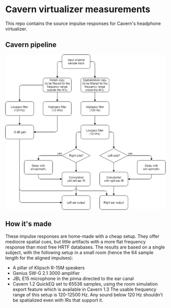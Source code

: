 # Cavern virtualizer measurements
This repo contains the source impulse responses for Cavern's headphone
virtualizer.

## Cavern pipeline
![Cavern pipeline](Cavern%20pipeline.png)

## How it's made
These impulse responses are home-made with a cheap setup. They offer mediocre
spatial cues, but little artifacts with a more flat frequency response than most
free HRTF databases. The results are based on a single subject, with the
following setup in a small room (hence the 64 sample length for the aligned
impulses):
* A pillar of Klipsch R-15M speakers
* Genius SW-G 2.1 3000 amplifier
* JBL E15 microphone in the pinna directed to the ear canal
* Cavern 1.2 QuickEQ set to 65536 samples, using the room simulation export
feature which is available in Cavern 1.3
The usable frequency range of this setup is 120-12500 Hz. Any sound below 120 Hz
shouldn't be spatialized even with IRs that support it.
